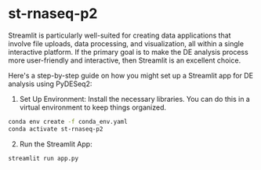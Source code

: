 # st-rnaseq-p2

Streamlit is particularly well-suited for creating data applications that involve file uploads, data processing, and visualization, all within a single interactive platform. If the primary goal is to make the DE analysis process more user-friendly and interactive, then Streamlit is an excellent choice.

Here's a step-by-step guide on how you might set up a Streamlit app for DE analysis using PyDESeq2:

1. Set Up Environment:
Install the necessary libraries. You can do this in a virtual environment to keep things organized.

```bash
conda env create -f conda_env.yaml
conda activate st-rnaseq-p2
```

2. Run the Streamlit App:

```bash
streamlit run app.py
```



